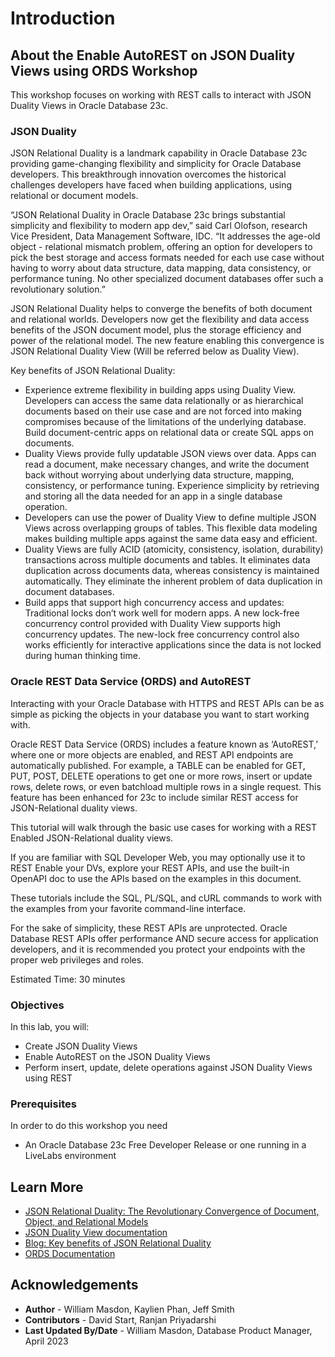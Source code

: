 # Introduction

## About the Enable AutoREST on JSON Duality Views using ORDS Workshop

This workshop focuses on working with REST calls to interact with JSON Duality Views in Oracle Database 23c. 

### **JSON Duality**

JSON Relational Duality is a landmark capability in Oracle Database 23c providing game-changing flexibility and simplicity for Oracle Database developers. This breakthrough innovation overcomes the historical challenges developers have faced when building applications, using relational or document models.

“JSON Relational Duality in Oracle Database 23c brings substantial simplicity and flexibility to modern app dev,” said Carl Olofson, research Vice President, Data Management Software, IDC. “It addresses the age-old object - relational mismatch problem, offering an option for developers to pick the best storage and access formats needed for each use case without having to worry about data structure, data mapping, data consistency, or performance tuning. No other specialized document databases offer such a revolutionary solution.”

JSON Relational Duality helps to converge the benefits of both document and relational worlds. Developers now get the flexibility and data access benefits of the JSON document model, plus the storage efficiency and power of the relational model. The new feature enabling this convergence is JSON Relational Duality View (Will be referred below as Duality View).

Key benefits of JSON Relational Duality:
- Experience extreme flexibility in building apps using Duality View. Developers can access the same data relationally or as hierarchical documents based on their use case and are not forced into making compromises because of the limitations of the underlying database. Build document-centric apps on relational data or create SQL apps on documents.
- Duality Views provide fully updatable JSON views over data. Apps can read a document, make necessary changes, and write the document back without worrying about underlying data structure, mapping, consistency, or performance tuning. Experience simplicity by retrieving and storing all the data needed for an app in a single database operation.
- Developers can use the power of Duality View to define multiple JSON Views across overlapping groups of tables. This flexible data modeling makes building multiple apps against the same data easy and efficient.
- Duality Views are fully ACID (atomicity, consistency, isolation, durability) transactions across multiple documents and tables. It eliminates data duplication across documents data, whereas consistency is maintained automatically. They eliminate the inherent problem of data duplication in document databases.
- Build apps that support high concurrency access and updates: Traditional locks don’t work well for modern apps. A new lock-free concurrency control provided with Duality View supports high concurrency updates. The new-lock free concurrency control also works efficiently for interactive applications since the data is not locked during human thinking time.

### **Oracle REST Data Service (ORDS) and AutoREST**

Interacting with your Oracle Database with HTTPS and REST APIs can be as simple as picking the objects in your database you want to start working with.

Oracle REST Data Service (ORDS) includes a feature known as ‘AutoREST,’ where one or more objects are enabled, and REST API endpoints are automatically published. For example, a TABLE can be enabled for GET, PUT, POST, DELETE operations to get one or more rows, insert or update rows, delete rows, or even batchload multiple rows in a single request. This feature has been enhanced for 23c to include similar REST access for JSON-Relational duality views. 

This tutorial will walk through the basic use cases for working with a REST Enabled JSON-Relational duality views. 

If you are familiar with SQL Developer Web, you may optionally use it to REST Enable your DVs, explore your REST APIs, and use the built-in OpenAPI doc to use the APIs based on the examples in this document. 

These tutorials include the SQL, PL/SQL, and cURL commands to work with the examples from your favorite command-line interface. 

For the sake of simplicity, these REST APIs are unprotected. Oracle Database REST APIs offer performance AND secure access for application developers, and it is recommended you protect your endpoints with the proper web privileges and roles.


Estimated Time: 30 minutes

### Objectives
In this lab, you will:

- Create JSON Duality Views
- Enable AutoREST on the JSON Duality Views
- Perform insert, update, delete operations against JSON Duality Views using REST


### Prerequisites
In order to do this workshop you need

- An Oracle Database 23c Free Developer Release or one running in a LiveLabs environment

## Learn More

- [JSON Relational Duality: The Revolutionary Convergence of Document, Object, and Relational Models](https://blogs.oracle.com/database/post/json-relational-duality-app-dev)
- [JSON Duality View documentation](https://docs.oracle.com/en/database/oracle/oracle-database/23/jsnvu/index.html)
- [Blog: Key benefits of JSON Relational Duality](https://blogs.oracle.com/database/post/key-benefits-of-json-relational-duality-experience-it-today-using-oracle-database-23c-free-developer-release)
- [ORDS Documentation](https://docs.oracle.com/en/database/oracle/oracle-rest-data-services/23.1/)

## Acknowledgements

* **Author** - William Masdon, Kaylien Phan, Jeff Smith
* **Contributors** -  David Start, Ranjan Priyadarshi
* **Last Updated By/Date** - William Masdon, Database Product Manager, April 2023
